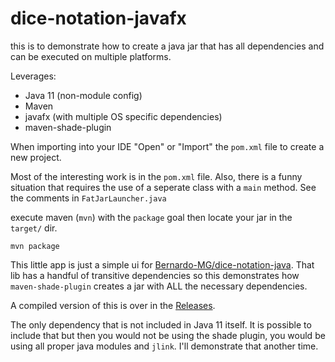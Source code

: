 # dice-notation-javafx

this is to demonstrate how to create a java jar that has all dependencies and can be executed on multiple platforms.

Leverages:
- Java 11 (non-module config)
- Maven
- javafx (with multiple OS specific dependencies)
- maven-shade-plugin

When importing into your IDE "Open" or "Import" the `pom.xml` file to create a new project.

Most of the interesting work is in the `pom.xml` file. Also, there is a funny situation that requires the use of a seperate class with a `main` method. See the comments in `FatJarLauncher.java`

execute maven (`mvn`) with the `package` goal then locate your jar in the `target/` dir.

    mvn package
    
 This little app is just a simple ui for [Bernardo-MG/dice-notation-java](https://github.com/Bernardo-MG/dice-notation-java). That lib has a handful of transitive dependencies so this demonstrates how `maven-shade-plugin` creates a jar with ALL the necessary dependencies. 
 
 A compiled version of this is over in the [Releases](https://github.com/danlangford/dice-notation-javafx/releases). 
 
 The only dependency that is not included in Java 11 itself. It is possible to include that but then you would not be using the shade plugin, you would be using all proper java modules and `jlink`. I'll demonstrate that another time. 